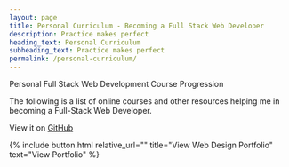 ```yaml
---
layout: page
title: Personal Curriculum - Becoming a Full Stack Web Developer
description: Practice makes perfect
heading_text: Personal Curriculum
subheading_text: Practice makes perfect
permalink: /personal-curriculum/
---
```


<div class="content" markdown="1">

Personal Full Stack Web Development Course Progression

The following is a list of online courses and other resources helping me in becoming a Full-Stack Web Developer.

View it on [GitHub](https://github.com/sebam2k4/Web-Development-Curriculum "Visit my Personal Curriculum Repository on GitHub")

</div>
{% include button.html relative_url="" title="View Web Design Portfolio" text="View Portfolio" %}
 